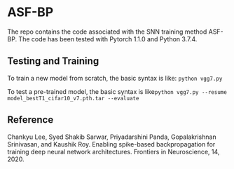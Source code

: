 # ASF-BP

The repo contains the code associated with the SNN training method ASF-BP. The code has been tested with Pytorch 1.1.0 and Python 3.7.4.

## Testing and Training 
To train a new model from scratch, the basic syntax is like: ```python vgg7.py```

To test a pre-trained model, the basic syntax is like```python vgg7.py --resume model_bestT1_cifar10_v7.pth.tar --evaluate```

## Reference
Chankyu Lee, Syed Shakib Sarwar, Priyadarshini Panda, Gopalakrishnan Srinivasan, and Kaushik Roy. Enabling spike-based backpropagation for training deep neural network architectures. Frontiers in Neuroscience, 14, 2020.

